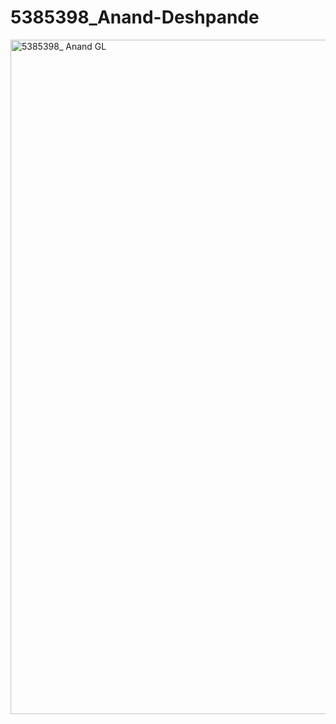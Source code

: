 # 5385398_Anand-Deshpande
<img width="1914" height="1079" alt="5385398_ Anand GL" src="https://github.com/user-attachments/assets/e2e4308e-5174-464a-96ab-04399110b2fc" />

